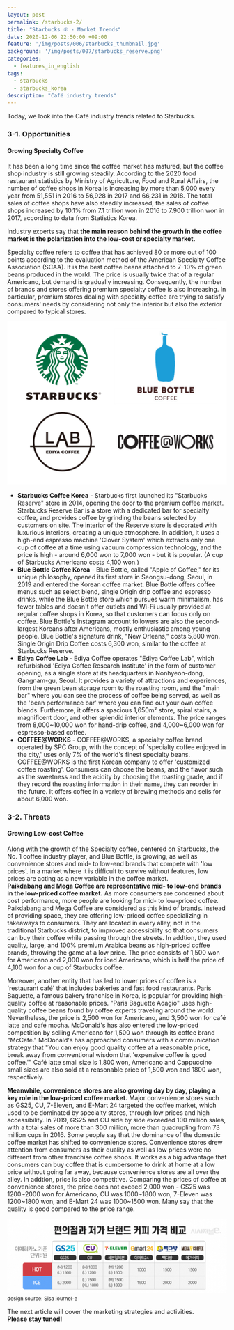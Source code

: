 ```yaml
---
layout: post
permalink: /starbucks-2/
title: "Starbucks ② - Market Trends"
date: 2020-12-06 22:50:00 +09:00
feature: '/img/posts/006/starbucks_thumbnail.jpg'
background: '/img/posts/007/starbucks_reserve.png'
categories:
  - features_in_english
tags:
  - starbucks
  - starbucks_korea
description: "Café industry trends"
---
```


Today, we look into the Café industry trends related to Starbucks.

### 3-1. Opportunities

#### Growing Specialty Coffee
It has been a long time since the coffee market has matured, but the coffee shop industry is still growing steadily. According to the 2020 food restaurant statistics by Ministry of Agriculture, Food and Rural Affairs, the number of coffee shops in Korea is increasing by more than 5,000 every year from 51,551 in 2016 to 56,928 in 2017 and 66,231 in 2018. The total sales of coffee shops have also steadily increased, the sales of coffee shops increased by 10.1% from 7.1 trillion won in 2016 to 7.900 trillion won in 2017, according to data from Statistics Korea.<br>

Industry experts say that <strong>the main reason behind the growth in the coffee market is the polarization into the low-cost or specialty market.</strong><br>

Specialty coffee refers to coffee that has achieved 80 or more out of 100 points according to the evaluation method of the American Specialty Coffee Association (SCAA). It is the best coffee beans attached to 7-10% of green beans produced in the world. The price is usually twice that of a regular Americano, but demand is gradually increasing. Consequently, the number of brands and stores offering premium specialty coffee is also increasing. In particular, premium stores dealing with specialty coffee are trying to satisfy consumers' needs by considering not only the interior but also the exterior compared to typical stores.<br>

![Coffee shops logo](/img/posts/007/coffeeshopslogo.png)

<ul>
  <li><b>Starbucks Coffee Korea</b>
   - Starbucks first launched its "Starbucks Reserve" store in 2014, opening the door to the premium coffee market. Starbucks Reserve Bar is a store with a dedicated bar for specialty coffee, and provides coffee by grinding the beans selected by customers on site. The interior of the Reserve store is decorated with luxurious interiors, creating a unique atmosphere. In addition, it uses a high-end espresso machine 'Clover System' which extracts only one cup of coffee at a time using vacuum compression technology, and the price is high - around 6,000 won to 7,000 won - but it is popular. (A cup of Starbucks Americano costs 4,100 won.)</li>

  <li><b>Blue Bottle Coffee Korea</b>
   - Blue Bottle, called "Apple of Coffee," for its unique philosophy, opened its first store in Seongsu-dong, Seoul, in 2019 and entered the Korean coffee market. Blue Bottle offers coffee menus such as select blend, single Origin drip coffee and espresso drinks, while the Blue Bottle store which pursues warm minimalism, has fewer tables and doesn't offer outlets and Wi-Fi usually provided at regular coffee shops in Korea, so that customers can focus only on coffee. Blue Bottle's Instagram account followers are also the second-largest Koreans after Americans, mostly enthusiastic among young people. Blue Bottle's signature drink, "New Orleans," costs 5,800 won. Single Origin Drip Coffee costs 6,300 won, similar to the coffee at Starbucks Reserve.</li>

   <li><b>Ediya Coffee Lab</b>
    - Ediya Coffee operates "Ediya Coffee Lab", which refurbished 'Ediya Coffee Research Institute' in the form of customer opening, as a single store at its headquarters in Nonhyeon-dong, Gangnam-gu, Seoul. It provides a variety of attractions and experiences, from the green bean storage room to the roasting room, and the "main bar" where you can see the process of coffee being served, as well as the 'bean performance bar' where you can find out your own coffee blends. Furthemore, it offers a spacious 1,650m² store, spiral stairs, a magnificent door, and other splendid interior elements. The price ranges from 8,000~10,000 won for hand-drip coffee, and 4,000~6,000 won for espresso-based coffee.</li>

  <li><b>COFFEE@WORKS</b>
   - COFFEE@WORKS, a specialty coffee brand operated by SPC Group, with the concept of 'specialty coffee enjoyed in the city,' uses only 7% of the world's finest specialty beans. COFFEE@WORKS is the first Korean company to offer 'customized coffee roasting'. Consumers can choose the beans, and the flavor such as the sweetness and the acidity by choosing the roasting grade, and if they record the roasting information in their name, they can reorder in the future. It offers coffee in a variety of brewing methods and sells for about 6,000 won.</li>
</ul>

### 3-2. Threats

#### Growing Low-cost Coffee

Along with the growth of the Specialty coffee, centered on Starbucks, the No. 1 coffee industry player, and Blue Bottle, is growing, as well as convenience stores and mid- to low-end brands that compete with 'low prices'. In a market where it is difficult to survive without features, low prices are acting as a new variable in the coffee market.<br>
<strong>Paikdabang and Mega Coffee are representative mid- to low-end brands in the low-priced coffee market.</strong> As more consumers are concerned about cost performance, more people are looking for mid- to low-priced coffee. Paikdabang and Mega Coffee are considered as this kind of brands. Instead of providing space, they are offering low-priced coffee specializing in takeaways to consumers. They are located in every alley, not in the traditional Starbucks district, to improved accessibility so that consumers can buy their coffee while passing through the streets. In addtion, they used quality, large, and 100% premium Arabica beans as high-priced coffee brands, throwing the game at a low price. The price consists of 1,500 won for Americano and 2,000 won for iced Americano, which is half the price of 4,100 won for a cup of Starbucks coffee.<br>

Moreover, another entity that has led to lower prices of coffee is a 'restaurant café' that includes bakeries and fast food restaurants. Paris Baguette, a famous bakery franchise in Korea, is popular for providing high-quality coffee at reasonable prices. "Paris Baguette Adagio" uses high-quality coffee beans found by coffee experts traveling around the world. Nevertheless, the price is 2,500 won for Americano, and 3,500 won for café latte and café mocha. McDonald's has also entered the low-priced competition by selling Americano for 1,500 won through its coffee brand "McCafé." McDonald's has approached consumers with a communication strategy that "You can enjoy good quality coffee at a reasonable price, break away from conventional wisdom that 'expensive coffee is good coffee.'" Café latte small size is 1,800 won, Americano and Cappuccino small sizes are also sold at a reasonable price of 1,500 won and 1800 won, respectively.<br>

<strong>Meanwhile, convenience stores are also growing day by day, playing a key role in the low-priced coffee market.</strong> Major convenience stores such as GS25, CU, 7-Eleven, and E-Mart 24 targeted the coffee market, which used to be dominated by specialty stores, through low prices and high accessibility. In 2019, GS25 and CU side by side exceeded 100 million sales, with a total sales of more than 300 million, more than quadrupling from 73 million cups in 2016. Some people say that the dominance of the domestic coffee market has shifted to convenience stores. Convenience stores drew attention from consumers as their quality as well as low prices were no different from other franchise coffee shops. It works as a big advantage that consumers can buy coffee that is cumbersome to drink at home at a low price without going far away, because convenience stores are all over the alley. In addtion, price is also competitive. Comparing the prices of coffee at convenience stores, the price does not exceed 2,000 won - GS25 was 1200~2000 won for Americano, CU was 1000~1800 won, 7-Eleven was 1200~1800 won, and E-Mart 24 was 1000~1500 won. Many say that the quality is good compared to the price range.<br>

![Coffee price comparison table](/img/posts/007/low-priced_coffee.jpg)<br>
<small>design source: Sisa journel-e</small>

The next article will cover the marketing strategies and activities.<br>
<strong>Please stay tuned!</strong>
